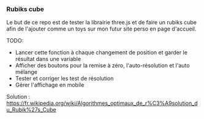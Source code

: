 ### Rubiks cube

Le but de ce repo est de tester la librairie three.js et de faire un rubiks cube afin de l'ajouter comme un toys sur mon futur site perso en page d'accueil.

TODO:
- Lancer cette fonction à chaque changement de position et garder le résultat dans une variable
- Afficher des boutons pour la remise à zéro, l'auto-résolution et l'auto mélange
- Tester et corriger les test de résolution
- Gérer l'affichage en mobile

Solution :
https://fr.wikipedia.org/wiki/Algorithmes_optimaux_de_r%C3%A9solution_du_Rubik%27s_Cube